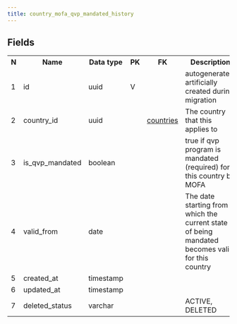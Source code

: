 ```yaml
---
title: country_mofa_qvp_mandated_history 
---
```


## Fields

<table style="width: 100%">
    <colgroup>
       <col span="1" style="width: 3%;"/>
       <col span="1" style="width: 12%;"/>
       <col span="1" style="width: 10%;"/>
       <col span="1" style="width: 3%;"/>
       <col span="1" style="width: 12%;"/>
       <col span="1" style="width: 60%;"/>
    </colgroup>
  <tr>
    <th>N</th>
    <th>Name</th>
    <th>Data type</th>
    <th>PK</th>
    <th>FK</th>
    <th>Description</th>
  </tr>
<tr><td>1</td><td>id</td><td>uuid</td><td>V</td><td></td><td>autogenerated, artificially created during migration</td></tr>
<tr><td>2</td><td>country_id</td><td>uuid</td><td></td><td><a href="countries.md">countries</a></td><td>The country that this applies to</td></tr>
<tr><td>3</td><td>is_qvp_mandated</td><td>boolean</td><td></td><td></td><td>true if qvp program is mandated (required) for this country by MOFA</td></tr>
<tr><td>4</td><td>valid_from</td><td>date</td><td></td><td></td><td>The date starting from which the current state of being mandated becomes valid for this country</td></tr>
<tr><td>5</td><td>created_at</td><td>timestamp</td><td></td><td></td><td></td></tr>
<tr><td>6</td><td>updated_at</td><td>timestamp</td><td></td><td></td><td></td></tr>
<tr><td>7</td><td>deleted_status</td><td>varchar</td><td></td><td></td><td>ACTIVE, DELETED</td></tr>

</table>